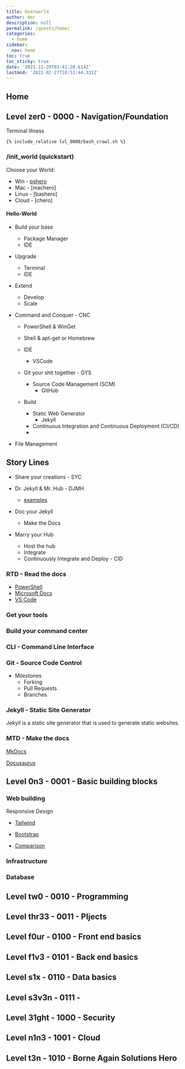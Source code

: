 ```yaml
---
title: Overworld
author: Amr
description: null
permalink: /quests/home/
categories:
  - home
sidebar:
  nav: home
toc: true
toc_sticky: true
date: '2021-11-29T03:41:20.614Z'
lastmod: '2022-02-27T18:51:44.331Z'
---
```


## Home



## Level zer0   - 0000 - Navigation/Foundation

Terminal Illness

```shell
{% include_relative lvl_0000/bash_crawl.sh %}
```

### /init_world (quickstart)

Choose your World:

- Win - [pshero](it-journey-docs/notes/init-world/pshero.ipynb)
- Mac - [machero]
- Linux - [bashero]
- Cloud - [chero]

#### Hello-World

- Build your base
  - Package Manager
  - IDE
- Upgrade
  - Terminal
  - IDE
- Extend
  - Develop
  - Scale

- Command and Conquer - CNC
  - PowerShell & WinGet
  - Shell & apt-get or Homebrew

  - IDE
    - VSCode
  - Git your shit together - GYS
    - Source Code Management (SCM)
      - GitHub
  - Build
    - Static Web Generator
      - Jekyll
    - Continuous Integration and Continuous Deployment (CI/CD)
    - 

- File Management



## Story Lines

- Share your creations - SYC


- Dr. Jekyll & Mr. Hub - DJMH
  - [examples](https://github.com/collections/github-pages-examples)
- Doc your Jekyll
  - Make the Docs
- Marry your Hub
  - Host the hub
  - Integrate
  - Continuously Integrate and Deploy - CID

### RTD - Read the docs

- [PowerShell](https://docs.microsoft.com/en-us/powershell/)
- [Microsoft Docs](https://docs.microsoft.com/en-us/documentation/)
- [VS Code](https://code.visualstudio.com/docs)

### Get your tools

### Build your command center

### CLI - Command Line Interface

### Git - Source Code Control

- Milestones
  - Forking
  - Pull Requests
  - Branches

### Jekyll - Static Site Generator

Jekyll is a static site generator that is used to generate static websites.

### MTD - Make the docs

[MkDocs](https://www.mkdocs.org/)

[Docusaurus](https://docusaurus.io/)

## Level 0n3    - 0001 - Basic building blocks

### Web building

Responsive Design
- [Tailwind](https://tailwindcss.com/docs/installation)
- [Bootstrap](https://getbootstrap.com/)

- [Comparison](https://blog.logrocket.com/tailwind-css-vs-bootstrap-ui-kits/)

### Infrastructure

### Database

## Level tw0    - 0010 - Programming

## Level thr33  - 0011 - PIjects

## Level f0ur   - 0100 - Front end basics

## Level f1v3   - 0101 - Back end basics

## Level s1x    - 0110 - Data basics

## Level s3v3n  - 0111 -

## Level 31ght  - 1000 - Security

## Level n1n3   - 1001 - Cloud

## Level t3n    - 1010 - Borne Again Solutions Hero
